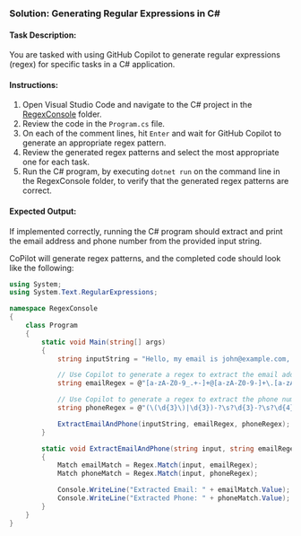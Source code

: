 ### Solution: Generating Regular Expressions in C#

#### Task Description:

You are tasked with using GitHub Copilot to generate regular expressions (regex) for specific tasks in a C# application.

#### Instructions:

1. Open Visual Studio Code and navigate to the C# project in the [RegexConsole](RegexConsole/) folder.
2. Review the code in the `Program.cs` file.
3. On each of the comment lines, hit `Enter` and wait for GitHub Copilot to generate an appropriate regex pattern.
4. Review the generated regex patterns and select the most appropriate one for each task.
5. Run the C# program, by executing `dotnet run` on the command line in the RegexConsole folder, to verify that the generated regex patterns are correct.

#### Expected Output:

If implemented correctly, running the C# program should extract and print the email address and phone number from the provided input string.

CoPilot will generate regex patterns, and the completed code should look like the following:
```csharp
using System;
using System.Text.RegularExpressions;

namespace RegexConsole
{
    class Program
    {
        static void Main(string[] args)
        {
            string inputString = "Hello, my email is john@example.com, and my phone number is (123) 456-7890.";

            // Use Copilot to generate a regex to extract the email address
            string emailRegex = @"[a-zA-Z0-9_.+-]+@[a-zA-Z0-9-]+\.[a-zA-Z0-9-.]+";

            // Use Copilot to generate a regex to extract the phone number
            string phoneRegex = @"(\(\d{3}\)|\d{3})-?\s?\d{3}-?\s?\d{4}";

            ExtractEmailAndPhone(inputString, emailRegex, phoneRegex);
        }

        static void ExtractEmailAndPhone(string input, string emailRegex, string phoneRegex)
        {
            Match emailMatch = Regex.Match(input, emailRegex);
            Match phoneMatch = Regex.Match(input, phoneRegex);

            Console.WriteLine("Extracted Email: " + emailMatch.Value);
            Console.WriteLine("Extracted Phone: " + phoneMatch.Value);
        }
    }
}
```